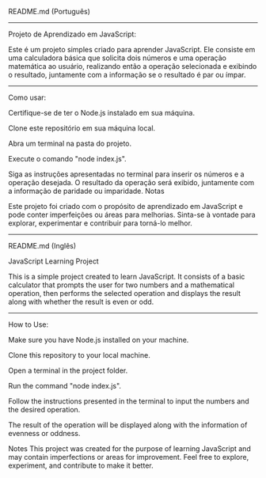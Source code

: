 README.md (Português)

---

Projeto de Aprendizado em JavaScript:

Este é um projeto simples criado para aprender JavaScript. Ele consiste em uma calculadora básica que solicita dois números e uma operação matemática ao usuário, realizando então a operação selecionada e exibindo o resultado, juntamente com a informação se o resultado é par ou ímpar.

---

Como usar:

Certifique-se de ter o Node.js instalado em sua máquina.

Clone este repositório em sua máquina local.

Abra um terminal na pasta do projeto.

Execute o comando "node index.js".

Siga as instruções apresentadas no terminal para inserir os números e a operação desejada.
O resultado da operação será exibido, juntamente com a informação de paridade ou imparidade.
Notas

Este projeto foi criado com o propósito de aprendizado em JavaScript e pode conter imperfeições ou áreas para melhorias. Sinta-se à vontade para explorar, experimentar e contribuir para torná-lo melhor.

---

README.md (Inglês)

JavaScript Learning Project

This is a simple project created to learn JavaScript. It consists of a basic calculator that prompts the user for two numbers and a mathematical operation, then performs the selected operation and displays the result along with whether the result is even or odd.

---

How to Use:

Make sure you have Node.js installed on your machine.

Clone this repository to your local machine.

Open a terminal in the project folder.

Run the command "node index.js".

Follow the instructions presented in the terminal to input the numbers and the desired operation.

The result of the operation will be displayed along with the information of evenness or oddness.

Notes
This project was created for the purpose of learning JavaScript and may contain imperfections or areas for improvement. Feel free to explore, experiment, and contribute to make it better.

